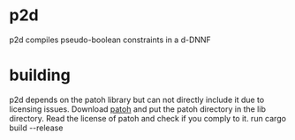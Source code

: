 # p2d
p2d compiles pseudo-boolean constraints in a d-DNNF

# building
p2d depends on the patoh library but can not directly include it due to licensing issues. Download [patoh](https://faculty.cc.gatech.edu/~umit/software.html) and put the patoh directory in the lib directory. Read the license of patoh and check if you comply to it.
run cargo build --release
